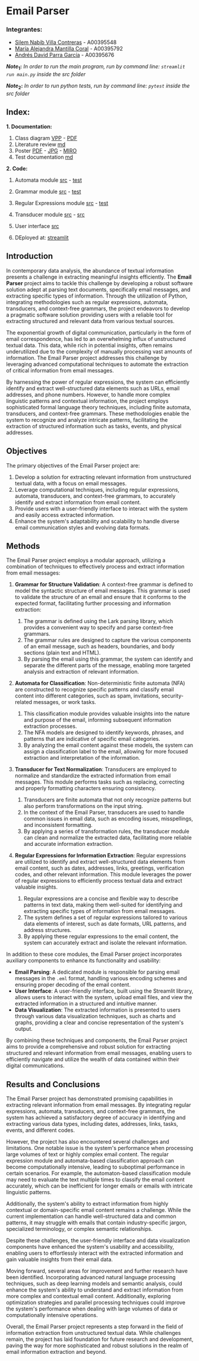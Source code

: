 # Email Parser

### Integrantes:

- [Silem Nabib Villa Contreras](https://github.com/SilemNabib) - A00395548
- [María Alejandra Mantilla Coral](https://github.com/alejandramantillac) - A00395792
- [Andrés David Parra García](https://github.com/Andrewdpg) - A00395676

**$Note_1$:** *In order to run the main program, run by command line: `streamlit run main.py` inside the src folder*

**$Note_2$:** *In order to run python tests, run by command line: `pytest` inside the src folder*

## Index:

**1. Documentation:**

   1. Class diagram [VPP](https://github.com/Andrewdpg/streamlit-email-data-extractor/blob/main/docs/Email_Parser.vpp) - [PDF](https://github.com/Andrewdpg/streamlit-email-data-extractor/blob/main/docs/Email_parser.pdf)
   2. Literature review [md](https://github.com/Andrewdpg/streamlit-email-data-extractor/blob/main/docs/literature_review.md)
   3. Poster [PDF](https://github.com/Andrewdpg/streamlit-email-data-extractor/blob/main/docs/Poster.pdf) - [JPG](https://github.com/Andrewdpg/streamlit-email-data-extractor/blob/main/docs/Poster.jpg) - [MIRO]()
   4. Test documentation [md](https://github.com/Andrewdpg/streamlit-email-data-extractor/blob/main/docs/test_documentation.md)


**2. Code:**

   1. Automata module [src](https://github.com/Andrewdpg/streamlit-email-data-extractor/blob/main/src/model/automata_module) - [test](https://github.com/Andrewdpg/streamlit-email-data-extractor/blob/main/src/tests/test_automata.py)
   2. Grammar module [src](https://github.com/Andrewdpg/streamlit-email-data-extractor/blob/main/src/model/grammar_module) - [test](https://github.com/Andrewdpg/streamlit-email-data-extractor/blob/main/src/tests/test_structure_grammar.py)
   3. Regular Expressions module [src](https://github.com/Andrewdpg/streamlit-email-data-extractor/blob/main/src/model/regex_module) - [test](https://github.com/Andrewdpg/streamlit-email-data-extractor/blob/main/src/tests/test_regex_module.py)
   4. Transducer module [src](https://github.com/Andrewdpg/streamlit-email-data-extractor/blob/main/src/model/transducers_module) - [src](https://github.com/Andrewdpg/streamlit-email-data-extractor/blob/main/src/tests/test_transducers.py)
   5. User interface [src](https://github.com/Andrewdpg/streamlit-email-data-extractor/blob/main/src/main.py)

3. DEployed at: [streamlit](https://app-email-data-extractor-fmsd2eon28ygrf4wdbgucs.streamlit.app/)


## Introduction

In contemporary data analysis, the abundance of textual information presents a challenge in extracting meaningful insights efficiently. The **Email Parser** project aims to tackle this challenge by developing a robust software solution adept at parsing text documents, specifically email messages, and extracting specific types of information. Through the utilization of Python, integrating methodologies such as regular expressions, automata, transducers, and context-free grammars, the project endeavors to develop a pragmatic software solution providing users with a reliable tool for extracting structured and relevant data from various textual sources.

The exponential growth of digital communication, particularly in the form of email correspondence, has led to an overwhelming influx of unstructured textual data. This data, while rich in potential insights, often remains underutilized due to the complexity of manually processing vast amounts of information. The Email Parser project addresses this challenge by leveraging advanced computational techniques to automate the extraction of critical information from email messages.

By harnessing the power of regular expressions, the system can efficiently identify and extract well-structured data elements such as URLs, email addresses, and phone numbers. However, to handle more complex linguistic patterns and contextual information, the project employs sophisticated formal language theory techniques, including finite automata, transducers, and context-free grammars. These methodologies enable the system to recognize and analyze intricate patterns, facilitating the extraction of structured information such as tasks, events, and physical addresses.

## Objectives

The primary objectives of the Email Parser project are:

1. Develop a solution for extracting relevant information from unstructured textual data, with a focus on email messages.
2. Leverage computational techniques, including regular expressions, automata, transducers, and context-free grammars, to accurately identify and extract information from email content.
3. Provide users with a user-friendly interface to interact with the system and easily access extracted information.
4. Enhance the system's adaptability and scalability to handle diverse email communication styles and evolving data formats.

## Methods

The Email Parser project employs a modular approach, utilizing a combination of techniques to effectively process and extract information from email messages:

1. **Grammar for Structure Validation**: A context-free grammar is defined to model the syntactic structure of email messages. This grammar is used to validate the structure of an email and ensure that it conforms to the expected format, facilitating further processing and information extraction:

   1. The grammar is defined using the Lark parsing library, which provides a convenient way to specify and parse context-free grammars.
   2. The grammar rules are designed to capture the various components of an email message, such as headers, boundaries, and body sections (plain text and HTML).
   3. By parsing the email using this grammar, the system can identify and separate the different parts of the message, enabling more targeted analysis and extraction of relevant information.
2. **Automata for Classification**: Non-deterministic finite automata (NFA) are constructed to recognize specific patterns and classify email content into different categories, such as spam, invitations, security-related messages, or work tasks.

   1. This classification module provides valuable insights into the nature and purpose of the email, informing subsequent information extraction processes.
   2. The NFA models are designed to identify keywords, phrases, and patterns that are indicative of specific email categories.
   3. By analyzing the email content against these models, the system can assign a classification label to the email, allowing for more focused extraction and interpretation of the information.
3. **Transducer for Text Normalization**: Transducers are employed to normalize and standardize the extracted information from email messages. This module performs tasks such as replacing, correcting and properly formatting characters ensuring consistency.

   1. Transducers are finite automata that not only recognize patterns but also perform transformations on the input string.
   2. In the context of the Email Parser, transducers are used to handle common issues in email data, such as encoding issues, misspellings, and inconsistent formatting.
   3. By applying a series of transformation rules, the transducer module can clean and normalize the extracted data, facilitating more reliable and accurate information extraction.
4. **Regular Expressions for Information Extraction**: Regular expressions are utilized to identify and extract well-structured data elements from email content, such as dates, addresses, links, greetings, verification codes, and other relevant information. This module leverages the power of regular expressions to efficiently process textual data and extract valuable insights.

   1. Regular expressions are a concise and flexible way to describe patterns in text data, making them well-suited for identifying and extracting specific types of information from email messages.
   2. The system defines a set of regular expressions tailored to various data elements of interest, such as date formats, URL patterns, and address structures.
   3. By applying these regular expressions to the email content, the system can accurately extract and isolate the relevant information.

In addition to these core modules, the Email Parser project incorporates auxiliary components to enhance its functionality and usability:

- **Email Parsing**: A dedicated module is responsible for parsing email messages in the `.eml` format, handling various encoding schemes and ensuring proper decoding of the email content.
- **User Interface**: A user-friendly interface, built using the Streamlit library, allows users to interact with the system, upload email files, and view the extracted information in a structured and intuitive manner.
- **Data Visualization**: The extracted information is presented to users through various data visualization techniques, such as charts and graphs, providing a clear and concise representation of the system's output.

By combining these techniques and components, the Email Parser project aims to provide a comprehensive and robust solution for extracting structured and relevant information from email messages, enabling users to efficiently navigate and utilize the wealth of data contained within their digital communications.

## Results and Conclusions

The Email Parser project has demonstrated promising capabilities in extracting relevant information from email messages. By integrating regular expressions, automata, transducers, and context-free grammars, the system has achieved a satisfactory degree of accuracy in identifying and extracting various data types, including dates, addresses, links, tasks, events, and different codes.

However, the project has also encountered several challenges and limitations. One notable issue is the system's performance when processing large volumes of text or highly complex email content. The regular expression module and automata-based classification approach can become computationally intensive, leading to suboptimal performance in certain scenarios. For example, the automaton-based classification module may need to evaluate the text multiple times to classify the email content accurately, which can be inefficient for longer emails or emails with intricate linguistic patterns.

Additionally, the system's ability to extract information from highly contextual or domain-specific email content remains a challenge. While the current implementation can handle well-structured data and common patterns, it may struggle with emails that contain industry-specific jargon, specialized terminology, or complex semantic relationships.

Despite these challenges, the user-friendly interface and data visualization components have enhanced the system's usability and accessibility, enabling users to effortlessly interact with the extracted information and gain valuable insights from their email data.

Moving forward, several areas for improvement and further research have been identified. Incorporating advanced natural language processing techniques, such as deep learning models and semantic analysis, could enhance the system's ability to understand and extract information from more complex and contextual email content. Additionally, exploring optimization strategies and parallel processing techniques could improve the system's performance when dealing with large volumes of data or computationally intensive operations.

Overall, the Email Parser project represents a step forward in the field of information extraction from unstructured textual data. While challenges remain, the project has laid foundation for future research and development, paving the way for more sophisticated and robust solutions in the realm of email information extraction and beyond.
